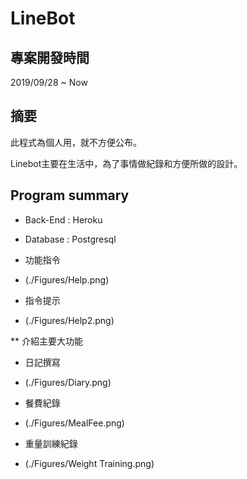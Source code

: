 LineBot
=========

專案開發時間
--------------

2019/09/28 ~ Now

摘要
------

此程式為個人用，就不方便公布。

Linebot主要在生活中，為了事情做紀錄和方便所做的設計。


Program summary
-----------------
* Back-End : Heroku
* Database : Postgresql

* 功能指令
* (./Figures/Help.png)

* 指令提示
* (./Figures/Help2.png)

** 介紹主要大功能

* 日記撰寫
* (./Figures/Diary.png)

* 餐費紀錄
* (./Figures/MealFee.png)

* 重量訓練紀錄
* (./Figures/Weight Training.png)
